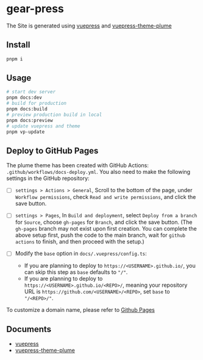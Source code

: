 # gear-press

The Site is generated using [vuepress](https://vuepress.vuejs.org/) and [vuepress-theme-plume](https://github.com/pengzhanbo/vuepress-theme-plume)

## Install

```sh
pnpm i
```

## Usage

```sh
# start dev server
pnpm docs:dev
# build for production
pnpm docs:build
# preview production build in local
pnpm docs:preview
# update vuepress and theme
pnpm vp-update
```

## Deploy to GitHub Pages

The plume theme has been created with GitHub Actions: `.github/workflows/docs-deploy.yml`. You also need to make the following settings in the GitHub repository:

- [ ] `settings > Actions > General`, Scroll to the bottom of the page, under `Workflow permissions`, check `Read and write permissions`, and click the save button.

- [ ] `settings > Pages`, In `Build and deployment`, select `Deploy from a branch` for `Source`, choose `gh-pages` for `Branch`, and click the save button.
  (The `gh-pages` branch may not exist upon first creation. You can complete the above setup first, push the code to the main branch, wait for `github actions` to finish, and then proceed with the setup.)

- [ ] Modify the `base` option in `docs/.vuepress/config.ts`:
  - If you are planning to deploy to `https://<USERNAME>.github.io/`, you can skip this step as `base` defaults to `"/"`.
  - If you are planning to deploy to `https://<USERNAME>.github.io/<REPO>/`, meaning your repository URL is `https://github.com/<USERNAME>/<REPO>`, set `base` to `"/<REPO>/"`.

To customize a domain name, please refer to [Github Pages](https://docs.github.com/zh/pages/configuring-a-custom-domain-for-your-github-pages-site/about-custom-domains-and-github-pages)

## Documents

- [vuepress](https://vuepress.vuejs.org/)
- [vuepress-theme-plume](https://theme-plume.vuejs.press/)
